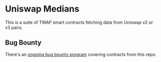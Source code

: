 # Uniswap Medians

This is a suite of TWAP smart contracts fetching data from Uniswap v2 or v3 pairs.

## Bug Bounty

There's an [ongoing bug bounty program](https://immunefi.com/bounty/reflexer/) covering contracts from this repo.
